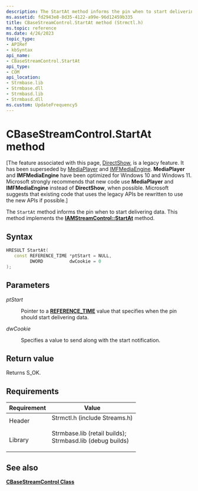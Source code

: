 ```yaml
---
description: The StartAt method informs the pin when to start delivering data. This method implements the IAMStreamControl::StartAt method.
ms.assetid: fd2943e8-8d35-4122-a99e-96d12459b335
title: CBaseStreamControl.StartAt method (Strmctl.h)
ms.topic: reference
ms.date: 4/26/2023
topic_type: 
- APIRef
- kbSyntax
api_name: 
- CBaseStreamControl.StartAt
api_type: 
- COM
api_location: 
- Strmbase.lib
- Strmbase.dll
- Strmbasd.lib
- Strmbasd.dll
ms.custom: UpdateFrequency5
---
```


# CBaseStreamControl.StartAt method

\[The feature associated with this page, [DirectShow](/windows/win32/directshow/directshow), is a legacy feature. It has been superseded by [MediaPlayer](/uwp/api/Windows.Media.Playback.MediaPlayer) and [IMFMediaEngine](/windows/win32/api/mfmediaengine/nn-mfmediaengine-imfmediaengine). **MediaPlayer** and **IMFMediaEngine** have been optimized for Windows 10 and Windows 11. Microsoft strongly recommends that new code use **MediaPlayer** and **IMFMediaEngine** instead of **DirectShow**, when possible. Microsoft suggests that existing code that uses the legacy APIs be rewritten to use the new APIs if possible.\]

The `StartAt` method informs the pin when to start delivering data. This method implements the [**IAMStreamControl::StartAt**](/windows/desktop/api/Strmif/nf-strmif-iamstreamcontrol-startat) method.

## Syntax


```C++
HRESULT StartAt(
   const REFERENCE_TIME *ptStart = NULL,
         DWORD          dwCookie = 0
);
```



## Parameters

<dl> <dt>

*ptStart* 
</dt> <dd>

Pointer to a [**REFERENCE\_TIME**](reference-time.md) value that specifies when the pin should start delivering data.

</dd> <dt>

*dwCookie* 
</dt> <dd>

Specifies a value to send along with the start notification.

</dd> </dl>

## Return value

Returns S\_OK.

## Requirements



| Requirement | Value |
|--------------------|--------------------------------------------------------------------------------------------------------------------------------------------------------------------------------------------|
| Header<br/>  | <dl> <dt>Strmctl.h (include Streams.h)</dt> </dl>                                                                                   |
| Library<br/> | <dl> <dt>Strmbase.lib (retail builds); </dt> <dt>Strmbasd.lib (debug builds)</dt> </dl> |



## See also

<dl> <dt>

[**CBaseStreamControl Class**](cbasestreamcontrol.md)
</dt> </dl>

 

 




